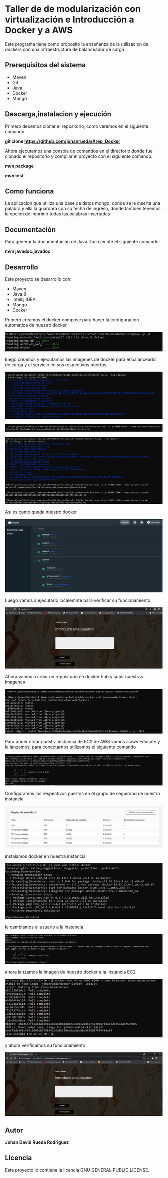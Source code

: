 # Taller de de modularización con virtualización e Introducción a Docker y a AWS
Este programa tiene como proposito la enseñanza de la utilizacion de dockers con una infraestructura de balanceador de carga

## Prerequisitos del sistema
* Maven
* Git
* Java
* Docker
* Mongo

## Descarga,instalacion y ejecución
Primero debemos clonar el repositorio, como veremos en el siguiente comando:

**git clone https://github.com/johanrueda/Arep_Docker**

Ahora ejecutamos una consola de comandos en el directorio donde fue clonado el repositorio y compilar el proyecto con el siguiente comando:

**mvn package**



**mvn test**

## Como funciona

La aplicacion que utiliza una base de datos mongo, donde se le inserta una palabra y ella la guardara con su fecha de ingreso, donde tambien tenemos la opcion de imprimir todas las palabras insertadas

## Documentación

Para generar la documentación de Java Doc ejecute el siguiente comando:

**mvn javadoc:javadoc**

## Desarrollo

Este proyecto se desarrollo con:
* Maven
* Java 8
* Intellij IDEA
* Mongo
* Docker

Primero creamos el docker compose para hacer la configuracion automatica de nuestro docker

![](imagenes/1.png)

luego creamos y ejecutamos las imagenes de docker para el balanceador de carga y el servicio en sus respectivos puertos

![](imagenes/2.png)

![](imagenes/3.png)

![](imagenes/4.png)

Asi es como queda nuestro docker

![](imagenes/5.png)

Luego vamos a ejecutarlo localemnte para verificar su funcionamiento

![](imagenes/6.png)

Ahora vamos a crear un repositorio en docker hub y subir nuestras imagenes

![](imagenes/7.png)

Para poder crear nuestra instancia de EC2 de AWS vamos a aws Educate y la lanzamos, para conectarnos utilizamos el siguiente comando

![](imagenes/8.png)

Configuramos los respectivos puertos en el grupo de seguirdad de nuestra instancia

![](imagenes/9.png)

instalamos docker en nuestra instancia

![](imagenes/10.png)

le cambiamos el usuario a la instancia

![](imagenes/11.png)

ahora lanzamos la imagen de nuestro docker a la instancia EC2

![](imagenes/12.png)

y ahora verificamos su funcionamiento

![](imagenes/13.png)


## Autor

**Johan David Rueda Rodriguez**

## Licencia
Este proyecto lo contiene la licencia GNU GENERAL PUBLIC LICENSE.
